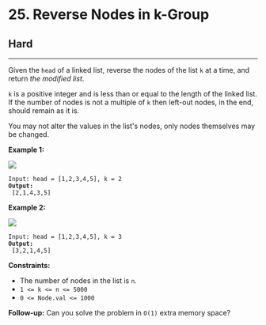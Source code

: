 # 25. Reverse Nodes in k-Group

## Hard

***

Given the `head` of a linked list, reverse the nodes of the list `k` at a time, and return _the modified list_.

`k` is a positive integer and is less than or equal to the length of the linked list. If the number of nodes is not a multiple of `k` then left-out nodes, in the end, should remain as it is.

You may not alter the values in the list's nodes, only nodes themselves may be changed.

&#x20;

**Example 1:**

![](https://assets.leetcode.com/uploads/2020/10/03/reverse\_ex1.jpg)

<pre><code>Input: head = [1,2,3,4,5], k = 2
<strong>Output:
</strong> [2,1,4,3,5]</code></pre>

**Example 2:**

![](https://assets.leetcode.com/uploads/2020/10/03/reverse\_ex2.jpg)

<pre><code>Input: head = [1,2,3,4,5], k = 3
<strong>Output:
</strong> [3,2,1,4,5]</code></pre>

&#x20;

**Constraints:**

* The number of nodes in the list is `n`.
* `1 <= k <= n <= 5000`
* `0 <= Node.val <= 1000`

&#x20;

**Follow-up:** Can you solve the problem in `O(1)` extra memory space?
